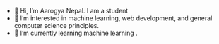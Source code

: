 - 👋 Hi, I’m Aarogya Nepal. I am a student
- 👀 I’m interested in machine learning, web development, and general computer science principles.
- 🌱 I’m currently learning machine learning .


<!---
Aarogya27/Aarogya27 is a ✨ special ✨ repository because its `README.md` (this file) appears on your GitHub profile.
You can click the Preview link to take a look at your changes.
--->
